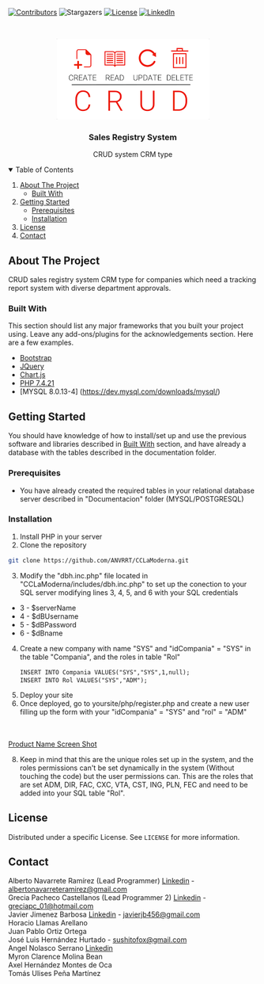 <!--
*** Thanks for checking out the Best-README-Template. If you have a suggestion
*** that would make this better, please fork the repo and create a pull request
*** or simply open an issue with the tag "enhancement".
*** Thanks again! Now go create something AMAZING! :D
-->



<!-- PROJECT SHIELDS -->
<!--
*** I'm using markdown "reference style" links for readability.
*** Reference links are enclosed in brackets [ ] instead of parentheses ( ).
*** See the bottom of this document for the declaration of the reference variables
*** for contributors-url, forks-url, etc. This is an optional, concise syntax you may use.
*** https://www.markdownguide.org/basic-syntax/#reference-style-links
-->
[![Contributors][contributors-shield]][contributors-url]
![Stargazers][stars-shield]
[![License][license-shield]][license-url]
[![LinkedIn][linkedin-shield]][linkedin-url]



<!-- PROJECT LOGO -->
<br />
<p align="center">
    <img src="img/crud.png" alt="Logo">
  </a>

  <h3 align="center">Sales Registry System</h3>

  <p align="center">
    CRUD system CRM type
  </p>
</p>



<!-- TABLE OF CONTENTS -->
<details open="open">
  <summary>Table of Contents</summary>
  <ol>
    <li>
      <a href="#about-the-project">About The Project</a>
      <ul>
        <li><a href="#built-with">Built With</a></li>
      </ul>
    </li>
    <li>
      <a href="#getting-started">Getting Started</a>
      <ul>
        <li><a href="#prerequisites">Prerequisites</a></li>
        <li><a href="#installation">Installation</a></li>
      </ul>
    </li>
    <li><a href="#license">License</a></li>
    <li><a href="#contact">Contact</a></li>
  </ol>
</details>



<!-- ABOUT THE PROJECT -->
## About The Project

CRUD sales registry system CRM type for companies which need a tracking report system with diverse department approvals.


### Built With

This section should list any major frameworks that you built your project using. Leave any add-ons/plugins for the acknowledgements section. Here are a few examples.
* [Bootstrap](https://getbootstrap.com)
* [JQuery](https://jquery.com)
* [Chart.js](https://www.chartjs.org/)
* [PHP 7.4.21](https://www.php.net/)
* [MYSQL 8.0.13-4] (https://dev.mysql.com/downloads/mysql/)


<!-- GETTING STARTED -->
## Getting Started

You should have knowledge of how to install/set up and use the previous software and libraries described in <a href="#built-with">Built With</a> section, and have already a database with the tables described in the documentation folder.

### Prerequisites

* You have already created the required tables in your relational database server described in "Documentacion" folder (MYSQL/POSTGRESQL)

### Installation

1. Install PHP in your server
2. Clone the repository
  ```sh
  git clone https://github.com/ANVRRT/CCLaModerna.git
  ```
3. Modify the "dbh.inc.php" file located in "CCLaModerna/includes/dbh.inc.php" to set up the conection to your SQL server modifying lines 3, 4, 5, and 6 with your SQL credentials
<ul>
  <li>3 - $serverName
  <li>4 - $dBUsername
  <li>5 - $dBPassword
  <li>6 - $dBname
</ul>
  
4. Create a new company with name "SYS" and "idCompania" = "SYS" in the table "Compania", and the roles in table "Rol"
   ```MYSQL
   INSERT INTO Compania VALUES("SYS","SYS",1,null);
   INSERT INTO Rol VALUES("SYS","ADM");
   ```
5. Deploy your site
6. Once deployed, go to yoursite/php/register.php and create a new user filling up the form with your "idCompania" = "SYS" and "rol" = "ADM" <br><br><br>

[Product Name Screen Shot][product-screenshot]


8. Keep in mind that this are the unique roles set up in the system, and the roles permissions can't be set dynamically in the system (Without touching the code) but the user permissions can.   This are the roles that are set ADM, DIR, FAC, CXC, VTA, CST, ING, PLN, FEC and need to be added into your SQL table "Rol".
  

<!-- LICENSE -->
## License

Distributed under a specific License. See `LICENSE` for more information.



<!-- CONTACT -->
## Contact


Alberto Navarrete Ramírez (Lead Programmer) [Linkedin](https://www.linkedin.com/in/albertonr/) - albertonavarreteramirez@gmail.com <br>
Grecia Pacheco Castellanos (Lead Programmer 2) [Linkedin](https://www.linkedin.com/in/grecia-pacheco-3020921a6) - greciapc_01@hotmail.com<br>
Javier Jimenez Barbosa [Linkedin](https://www.linkedin.com/in/javier-jim%C3%A9nez-barbosa-824a25189) - javierjb456@gmail.com<br>
Horacio Llamas Arellano <br>
Juan Pablo Ortiz Ortega <br>
José Luis Hernández Hurtado - sushitofox@gmail.com<br>
Angel Nolasco Serrano [Linkedin](https://www.linkedin.com/in/angel-nolasco-serrano-a919821b8)<br>
Myron Clarence Molina Bean<br>
Axel Hernández Montes de Oca<br>
Tomás Ulises Peña Martínez<br>

<!-- MARKDOWN LINKS & IMAGES -->
<!-- https://www.markdownguide.org/basic-syntax/#reference-style-links -->
[contributors-shield]: https://img.shields.io/badge/CONTRIBUTORS-10-GREEN?style=for-the-badge
[contributors-url]: https://github.com/ANVRRT-A01422954/CCLaModerna/graphs/contributors
[stars-shield]: https://img.shields.io/badge/STARS-0-yellow?style=for-the-badge
[license-shield]: https://img.shields.io/badge/LICENSE-%20-green?style=for-the-badge
[license-url]: https://github.com/ANVRRT/Sales-registry-system-CRUD/blob/main/license.txt
[linkedin-shield]: https://img.shields.io/badge/-LinkedIn-black.svg?style=for-the-badge&logo=linkedin&colorB=555
[linkedin-url]: https://www.linkedin.com/in/albertonr/
[product-screenshot]: https://github.com/ANVRRT/Sales-registry-system-CRUD/blob/main/img/registerform.PNG

